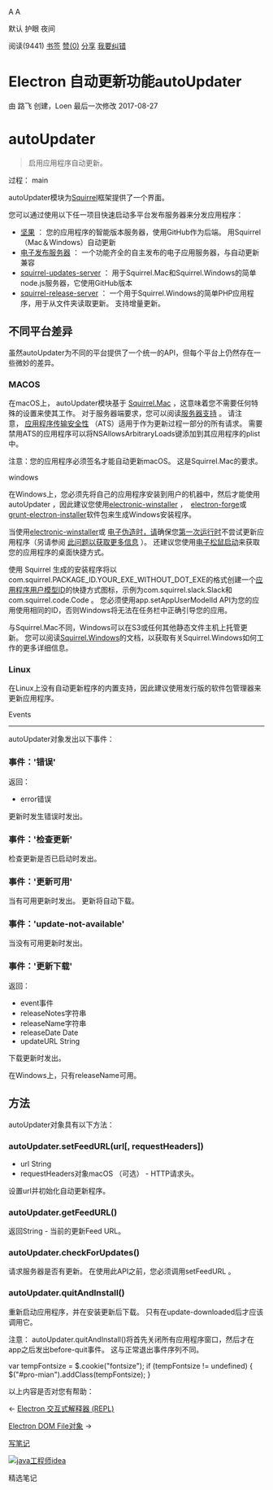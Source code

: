 [](javascript:; "折叠/展开")[](javascript:; "视觉主题设置")

A A

默认 护眼 夜间

阅读(9441) [书签](javascript:;) [赞(0)](javascript:;) [分享](javascript:; "分享") [我要纠错](/edit/electronmanual/electronmanual-92tl2c78)

Electron 自动更新功能autoUpdater
==========================

由 路飞 创建，Loen 最后一次修改 2017-08-27

autoUpdater [](https://electron.atom.io/docs/api/auto-updater/#autoupdater)
===========================================================================

> 启用应用程序自动更新。

过程： main

autoUpdater模块为[Squirrel](https://translate.googleusercontent.com/translate_c?depth=1&hl=zh-CN&ie=UTF8&prev=_t&rurl=translate.google.com.hk&sl=en&sp=nmt4&tl=zh-CN&u=https://github.com/Squirrel&usg=ALkJrhhg-AAx6VAvjT9qxMj2gfoFLhvG4A)框架提供了一个界面。

您可以通过使用以下任一项目快速启动多平台发布服务器来分发应用程序：

*   [坚果](https://translate.googleusercontent.com/translate_c?depth=1&hl=zh-CN&ie=UTF8&prev=_t&rurl=translate.google.com.hk&sl=en&sp=nmt4&tl=zh-CN&u=https://github.com/GitbookIO/nuts&usg=ALkJrhg1z-iL6obbrjRalOPqkohVMm9EOw) ： 您的应用程序的智能版本服务器，使用GitHub作为后端。 用Squirrel（Mac＆Windows）自动更新
*   [电子发布服务器](https://translate.googleusercontent.com/translate_c?depth=1&hl=zh-CN&ie=UTF8&prev=_t&rurl=translate.google.com.hk&sl=en&sp=nmt4&tl=zh-CN&u=https://github.com/ArekSredzki/electron-release-server&usg=ALkJrhgQhaJx-z0LM29A5pLib6JWNaCQhg) ： 一个功能齐全的自主发布的电子应用服务器，与自动更新兼容
*   [squirrel-updates-server](https://translate.googleusercontent.com/translate_c?depth=1&hl=zh-CN&ie=UTF8&prev=_t&rurl=translate.google.com.hk&sl=en&sp=nmt4&tl=zh-CN&u=https://github.com/Aluxian/squirrel-updates-server&usg=ALkJrhhxrygsYaDVu9F7ng9BWtEr4Mbbiw) ： 用于Squirrel.Mac和Squirrel.Windows的简单node.js服务器，它使用GitHub版本
*   [squirrel-release-server](https://translate.googleusercontent.com/translate_c?depth=1&hl=zh-CN&ie=UTF8&prev=_t&rurl=translate.google.com.hk&sl=en&sp=nmt4&tl=zh-CN&u=https://github.com/Arcath/squirrel-release-server&usg=ALkJrhhTAnk4wdf1OktjBFX6IU2NAh52Jw) ： 一个用于Squirrel.Windows的简单PHP应用程序，用于从文件夹读取更新。 支持增量更新。

不同平台差异[](https://electron.atom.io/docs/api/auto-updater/#platform-notices)
--------------------------------------------------------------------------

虽然autoUpdater为不同的平台提供了一个统一的API，但每个平台上仍然存在一些微妙的差异。

### MACOS [](https://electron.atom.io/docs/api/auto-updater/#macos)

在macOS上， autoUpdater模块基于 [Squirrel.Mac](https://github.com/Squirrel/Squirrel.Mac) ，这意味着您不需要任何特殊的设置来使其工作。 对于服务器端要求，您可以阅读[服务器支持](https://github.com/Squirrel/Squirrel.Mac#server-support) 。 请注意， [应用程序传输安全性](https://translate.googleusercontent.com/translate_c?depth=1&hl=zh-CN&ie=UTF8&prev=_t&rurl=translate.google.com.hk&sl=en&sp=nmt4&tl=zh-CN&u=https://developer.apple.com/library/content/documentation/General/Reference/InfoPlistKeyReference/Articles/CocoaKeys.html&usg=ALkJrhi_vR6UBdPqekZVHeLwkQtpOyaSMw#//apple_ref/doc/uid/TP40009251-SW35) （ATS）适用于作为更新过程一部分的所有请求。 需要禁用ATS的应用程序可以将NSAllowsArbitraryLoads键添加到其应用程序的plist中。

注意：您的应用程序必须签名才能自动更新macOS。 这是Squirrel.Mac的要求。

  

windows

  

在Windows上，您必须先将自己的应用程序安装到用户的机器中，然后才能使用autoUpdater ，因此建议您使用[electronic-winstaller](https://translate.googleusercontent.com/translate_c?depth=1&hl=zh-CN&ie=UTF8&prev=_t&rurl=translate.google.com.hk&sl=en&sp=nmt4&tl=zh-CN&u=https://github.com/electron/windows-installer&usg=ALkJrhjt6tAIdVQw7DyxUA3ja365GwjFFw) ，  [electron-forge](https://translate.googleusercontent.com/translate_c?depth=1&hl=zh-CN&ie=UTF8&prev=_t&rurl=translate.google.com.hk&sl=en&sp=nmt4&tl=zh-CN&u=https://github.com/electron-userland/electron-forge&usg=ALkJrhiq893XI7DVDT5QgiEoPbWVwFC8Ag)或[grunt-electron-installer](https://translate.googleusercontent.com/translate_c?depth=1&hl=zh-CN&ie=UTF8&prev=_t&rurl=translate.google.com.hk&sl=en&sp=nmt4&tl=zh-CN&u=https://github.com/electron/grunt-electron-installer&usg=ALkJrhjnFTE2uxc0yb9e7qSMa_9Gh_XUwA)软件包来生成Windows安装程序。

当使用[electronic-winstaller](https://translate.googleusercontent.com/translate_c?depth=1&hl=zh-CN&ie=UTF8&prev=_t&rurl=translate.google.com.hk&sl=en&sp=nmt4&tl=zh-CN&u=https://github.com/electron/windows-installer&usg=ALkJrhjt6tAIdVQw7DyxUA3ja365GwjFFw)或 [电子伪造时，请](https://translate.googleusercontent.com/translate_c?depth=1&hl=zh-CN&ie=UTF8&prev=_t&rurl=translate.google.com.hk&sl=en&sp=nmt4&tl=zh-CN&u=https://github.com/electron-userland/electron-forge&usg=ALkJrhiq893XI7DVDT5QgiEoPbWVwFC8Ag)确保您[第一次运行时](https://translate.googleusercontent.com/translate_c?depth=1&hl=zh-CN&ie=UTF8&prev=_t&rurl=translate.google.com.hk&sl=en&sp=nmt4&tl=zh-CN&u=https://github.com/electron/windows-installer&usg=ALkJrhjt6tAIdVQw7DyxUA3ja365GwjFFw#handling-squirrel-events)不尝试更新应用程序（另请参阅 [此问题以获取更多信息](https://translate.googleusercontent.com/translate_c?depth=1&hl=zh-CN&ie=UTF8&prev=_t&rurl=translate.google.com.hk&sl=en&sp=nmt4&tl=zh-CN&u=https://github.com/electron/electron/issues/7155&usg=ALkJrhiDjDD-MNVSiv1f1aj-TlDqT_AbPg) ）。 还建议您使用[电子松鼠启动](https://translate.googleusercontent.com/translate_c?depth=1&hl=zh-CN&ie=UTF8&prev=_t&rurl=translate.google.com.hk&sl=en&sp=nmt4&tl=zh-CN&u=https://github.com/mongodb-js/electron-squirrel-startup&usg=ALkJrhjWtJ8STSz_-du086GAqktoev0tJw)来获取您的应用程序的桌面快捷方式。

使用 Squirrel 生成的安装程序将以com.squirrel.PACKAGE\_ID.YOUR\_EXE\_WITHOUT\_DOT\_EXE的格式创建一个[应用程序用户模型ID](https://translate.googleusercontent.com/translate_c?depth=1&hl=zh-CN&ie=UTF8&prev=_t&rurl=translate.google.com.hk&sl=en&sp=nmt4&tl=zh-CN&u=https://msdn.microsoft.com/en-us/library/windows/desktop/dd378459(v%3Dvs.85).aspx&usg=ALkJrhjSLPHHjAh8yU3L8ebUO2YfGEjnZw)的快捷方式图标，示例为com.squirrel.slack.Slack和com.squirrel.code.Code 。 您必须使用app.setAppUserModelId API为您的应用使用相同的ID，否则Windows将无法在任务栏中正确引导您的应用。

与Squirrel.Mac不同，Windows可以在S3或任何其他静态文件主机上托管更新。 您可以阅读[Squirrel.Windows](https://translate.googleusercontent.com/translate_c?depth=1&hl=zh-CN&ie=UTF8&prev=_t&rurl=translate.google.com.hk&sl=en&sp=nmt4&tl=zh-CN&u=https://github.com/Squirrel/Squirrel.Windows&usg=ALkJrhin5rW4jtvXyinpbazd9JNjk7oTEg)的文档，以获取有关Squirrel.Windows如何工作的更多详细信息。

### Linux[](https://electron.atom.io/docs/api/auto-updater/#linux)

在Linux上没有自动更新程序的内置支持，因此建议使用发行版的软件包管理器来更新应用程序。

  

Events

* * *

autoUpdater对象发出以下事件：

### 事件：'错误' [](https://electron.atom.io/docs/api/auto-updater/#event-error)

返回：

*   error错误

更新时发生错误时发出。

### 事件：'检查更新' [](https://electron.atom.io/docs/api/auto-updater/#event-checking-for-update)

检查更新是否已启动时发出。

### 事件：'更新可用' [](https://electron.atom.io/docs/api/auto-updater/#event-update-available)

当有可用更新时发出。 更新将自动下载。

### 事件：'update-not-available' [](https://electron.atom.io/docs/api/auto-updater/#event-update-not-available)

当没有可用更新时发出。

### 事件：'更新下载' [](https://electron.atom.io/docs/api/auto-updater/#event-update-downloaded)

返回：

*   event事件
*   releaseNotes字符串
*   releaseName字符串
*   releaseDate Date
*   updateURL String

下载更新时发出。

在Windows上，只有releaseName可用。

方法 [](https://electron.atom.io/docs/api/auto-updater/#methods)
--------------------------------------------------------------

autoUpdater对象具有以下方法：

### autoUpdater.setFeedURL(url\[, requestHeaders\]) [](https://electron.atom.io/docs/api/auto-updater/#autoupdatersetfeedurlurl-requestheaders)

*   url String
*   requestHeaders对象macOS （可选） - HTTP请求头。

设置url并初始化自动更新程序。

### autoUpdater.getFeedURL() [](https://electron.atom.io/docs/api/auto-updater/#autoupdatergetfeedurl)

返回String - 当前的更新Feed URL。

### autoUpdater.checkForUpdates() [](https://electron.atom.io/docs/api/auto-updater/#autoupdatercheckforupdates)

请求服务器是否有更新。 在使用此API之前，您必须调用setFeedURL 。

### autoUpdater.quitAndInstall() [](https://electron.atom.io/docs/api/auto-updater/#autoupdaterquitandinstall)

重新启动应用程序，并在安装更新后下载。 只有在update-downloaded后才应该调用它。

注意： autoUpdater.quitAndInstall()将首先关闭所有应用程序窗口，然后才在app之后发出before-quit事件。 这与正常退出事件序列不同。

  

  

  

var tempFontsize = $.cookie("fontsize"); if (tempFontsize != undefined) { $("#pro-mian").addClass(tempFontsize); }

以上内容是否对您有帮助：

← [Electron 交互式解释器 (REPL)](/electronmanual/electronmanual-repl.html "上一篇：Electron 交互式解释器 (REPL)")

[Electron DOM File对象](/electronmanual/dih61qlb.html "下一篇：Electron DOM File对象") →

[写笔记](javascript:;)

[![java工程师idea](/attachments/image/20190115/1547553980272487.png)](https://www.w3cschool.cn/minicourse/play/javabasics_idea_my)

精选笔记